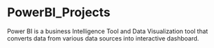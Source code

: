 # PowerBI_Projects
Power BI is a business Intelligence Tool and Data Visualization tool that converts data from various data sources into interactive dashboard.
